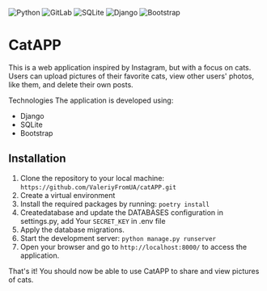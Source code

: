 ![Python](https://img.shields.io/badge/python-3670A0?style=for-the-badge&logo=python&logoColor=ffdd54)
![GitLab](https://img.shields.io/badge/gitlab-%23181717.svg?style=for-the-badge&logo=gitlab&logoColor=white)
![SQLite](https://img.shields.io/badge/SQLite-%2307405e.svg?style=for-the-badge&logo=sqlite&logoColor=white)
![Django](https://img.shields.io/badge/Django-%23092E20.svg?style=for-the-badge&logo=django&logoColor=white)
![Bootstrap](https://img.shields.io/badge/Bootstrap-%23563D7C.svg?style=for-the-badge&logo=bootstrap&logoColor=white)


# CatAPP

This is a web application inspired by Instagram, but with a focus on cats. Users can upload pictures of their favorite cats, view other users' photos, like them, and delete their own posts.

Technologies
The application is developed using:

- Django
- SQLite
- Bootstrap


## Installation

1. Clone the repository to your local machine: ```https://github.com/ValeriyFromUA/catAPP.git```
2. Create a virtual environment
3. Install the required packages by running: ``` poetry install ```
4. Createdatabase and update the DATABASES configuration in settings.py, add Your ```SECRET_KEY``` in .env file
5. Apply the database migrations.
6. Start the development server: ```python manage.py runserver```
7. Open your browser and go to ```http://localhost:8000/``` to access the application.

That's it! You should now be able to use CatAPP to share and view pictures of cats.
